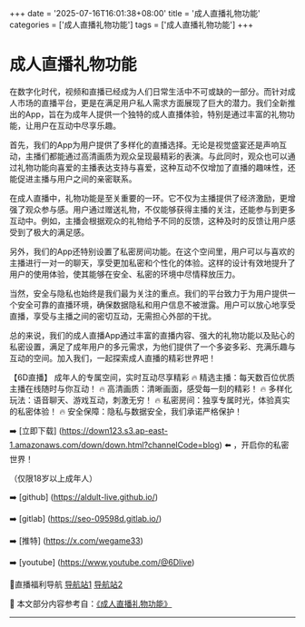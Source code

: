 +++
date = '2025-07-16T16:01:38+08:00'
title = '成人直播礼物功能'
categories = ['成人直播礼物功能']
tags = ['成人直播礼物功能']
+++

# 成人直播礼物功能

在数字化时代，视频和直播已经成为人们日常生活中不可或缺的一部分。而针对成人市场的直播平台，更是在满足用户私人需求方面展现了巨大的潜力。我们全新推出的App，旨在为成年人提供一个独特的成人直播体验，特别是通过丰富的礼物功能，让用户在互动中尽享乐趣。

首先，我们的App为用户提供了多样化的直播选择。无论是视觉盛宴还是声响互动，主播们都能通过高清画质为观众呈现最精彩的表演。与此同时，观众也可以通过礼物功能向喜爱的主播表达支持与喜爱，这种互动不仅增加了直播的趣味性，还能促进主播与用户之间的亲密联系。

在成人直播中，礼物功能是至关重要的一环。它不仅为主播提供了经济激励，更增强了观众参与感。用户通过赠送礼物，不仅能够获得主播的关注，还能参与到更多互动中。例如，主播会根据观众的礼物给予不同的反馈，这种及时的反馈让用户感受到了极大的满足感。

另外，我们的App还特别设置了私密房间功能。在这个空间里，用户可以与喜欢的主播进行一对一的聊天，享受更加私密和个性化的体验。这样的设计有效地提升了用户的使用体验，使其能够在安全、私密的环境中尽情释放压力。

当然，安全与隐私也始终是我们最为关注的重点。我们的平台致力于为用户提供一个安全可靠的直播环境，确保数据隐私和用户信息不被泄露。用户可以放心地享受直播，享受与主播之间的密切互动，无需担心外部的干扰。

总的来说，我们的成人直播App通过丰富的直播内容、强大的礼物功能以及贴心的私密设置，满足了成年用户的多元需求，为他们提供了一个多姿多彩、充满乐趣与互动的空间。加入我们，一起探索成人直播的精彩世界吧！

【6D直播】
成年人的专属空间，实时互动尽享精彩
🔥 精选主播：每天数百位优质主播在线随时与你互动！
🔥 高清画质：清晰画面，感受每一刻的精彩！
🔥 多样化玩法：语音聊天、游戏互动，刺激无穷！
🔥 私密房间：独享专属时光，体验真实的私密体验！
🔥 安全保障：隐私与数据安全，我们承诺严格保护！

➡️ [立即下载] (https://down123.s3.ap-east-1.amazonaws.com/down/down.html?channelCode=blog) ⬅️ ，开启你的私密世界！

（仅限18岁以上成年人）

➡️ [github] (https://aldult-live.github.io/)

➡️ [gitlab] (https://seo-09598d.gitlab.io/)

➡️ [推特] (https://x.com/wegame33)

➡️ [youtube] (https://www.youtube.com/@6Dlive)

🔞直播福利导航 [导航站1](https://webstack-86085a.gitlab.io/) [导航站2](https://onlygit123-2.github.io/)


📘 本文部分内容参考自：[《成人直播礼物功能》](https://github.com/tangtoutiaovv/live)

---
